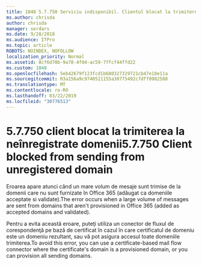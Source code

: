 ```yaml
---
title: 1048 5.7.750 Serviciu indisponibil. Clientul blocat la trimiterea la neînregistrate de domenii
ms.author: chrisda
author: chrisda
manager: serdars
ms.date: 9/28/2018
ms.audience: ITPro
ms.topic: article
ROBOTS: NOINDEX, NOFOLLOW
localization_priority: Normal
ms.assetid: 8cf6d70b-9a78-4f04-ac59-7ffcf44ffd22
ms.custom: 1048
ms.openlocfilehash: 5eb42679f123fcd1b680327329721cb47e18e11a
ms.sourcegitcommit: 03a156a9c9740521155a30775492c7dff0982588
ms.translationtype: MT
ms.contentlocale: ro-RO
ms.lasthandoff: 03/22/2019
ms.locfileid: "30776513"
---
```

# <a name="57750-client-blocked-from-sending-from-unregistered-domain"></a><span data-ttu-id="aedf5-103">5.7.750 client blocat la trimiterea la neînregistrate domenii</span><span class="sxs-lookup"><span data-stu-id="aedf5-103">5.7.750 Client blocked from sending from unregistered domain</span></span>

<span data-ttu-id="aedf5-104">Eroarea apare atunci când un mare volum de mesaje sunt trimise de la domenii care nu sunt furnizate în Office 365 (adăugat ca domeniile acceptate si validate).</span><span class="sxs-lookup"><span data-stu-id="aedf5-104">The error occurs when a large volume of messages are sent from domains that aren't provisioned in Office 365 (added as accepted domains and validated).</span></span>
  
<span data-ttu-id="aedf5-105">Pentru a evita această eroare, puteţi utiliza un conector de fluxul de corespondenţă pe bază de certificat în cazul în care certificatul de domeniu este un domeniu rezultant, sau vă pot asigura accesul toate domeniile trimiterea.</span><span class="sxs-lookup"><span data-stu-id="aedf5-105">To avoid this error, you can use a certificate-based mail flow connector where the certificate's domain is a provisioned domain, or you can provision all sending domains.</span></span>
  

